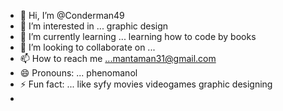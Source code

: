 - 👋 Hi, I’m @Conderman49
- 👀 I’m interested in ... graphic design 
- 🌱 I’m currently learning ... learning how to code by books 
- 💞️ I’m looking to collaborate on ...
- 📫 How to reach me ...mantaman31@gmail.com
- 😄 Pronouns: ... phenomanol 
- ⚡ Fun fact: ... like syfy movies videogames graphic designing
- 

<!---
Conderman49/Conderman49 is a ✨ special ✨ repository because its `README.md` (this file) appears on your GitHub profile.
You can click the Preview link to take a look at your changes.
--->
